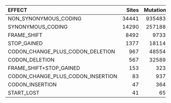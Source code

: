 | EFFECT                            |   Sites |   Mutations |   AF_mean |   AF_median |   AF_std |
|:----------------------------------|--------:|------------:|----------:|------------:|---------:|
| NON_SYNONYMOUS_CODING             |   34441 |     9354834 |      0.96 |        1    |     0.18 |
| SYNONYMOUS_CODING                 |   14290 |     2571880 |      0.95 |        1    |     0.17 |
| FRAME_SHIFT                       |    8492 |       97334 |      0.24 |        0.09 |     0.32 |
| STOP_GAINED                       |    1377 |      181146 |      0.8  |        0.99 |     0.36 |
| CODON_CHANGE_PLUS_CODON_DELETION  |     967 |      485547 |      0.98 |        1    |     0.08 |
| CODON_DELETION                    |     567 |      325895 |      0.98 |        1    |     0.09 |
| FRAME_SHIFT+STOP_GAINED           |     153 |        3234 |      0.13 |        0.06 |     0.19 |
| CODON_CHANGE_PLUS_CODON_INSERTION |      83 |        9373 |      0.92 |        0.98 |     0.16 |
| CODON_INSERTION                   |      47 |        3643 |      0.94 |        0.99 |     0.18 |
| START_LOST                        |      41 |         659 |      0.76 |        1    |     0.39 |